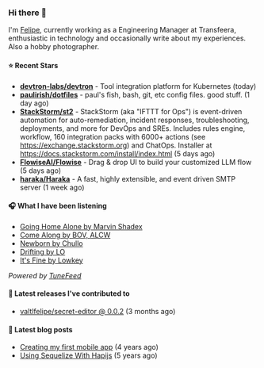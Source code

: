 ### Hi there 👋

I'm [Felipe](https://felipevm.com), currently working as a Engineering Manager at Transfeera, enthusiastic in technology and occasionally write about my experiences. Also a hobby photographer.

#### ⭐ Recent Stars
- **[devtron-labs/devtron](https://github.com/devtron-labs/devtron)** - Tool integration platform for Kubernetes (today)
- **[paulirish/dotfiles](https://github.com/paulirish/dotfiles)** - paul&#39;s fish, bash, git, etc config files. good stuff.  (1 day ago)
- **[StackStorm/st2](https://github.com/StackStorm/st2)** - StackStorm (aka &#34;IFTTT for Ops&#34;) is event-driven automation for auto-remediation, incident responses, troubleshooting, deployments, and more for DevOps and SREs. Includes rules engine, workflow, 160 integration packs with 6000&#43; actions (see https://exchange.stackstorm.org) and ChatOps. Installer at https://docs.stackstorm.com/install/index.html (5 days ago)
- **[FlowiseAI/Flowise](https://github.com/FlowiseAI/Flowise)** - Drag &amp; drop UI to build your customized LLM flow (5 days ago)
- **[haraka/Haraka](https://github.com/haraka/Haraka)** - A fast, highly extensible, and event driven SMTP server (1 week ago)

#### 🎧 What I have been listening
- [Going Home Alone by Marvin Shadex](https://open.spotify.com/track/7HehjIk9R8k2RTZZnMw1dW)
- [Come Along by BOV, ALCW](https://open.spotify.com/track/6Bcg4SvjoCJNRfLeoYlxvH)
- [Newborn by Chullo](https://open.spotify.com/track/04hmXwewK60i2TYy9wJAej)
- [Drifting by LO](https://open.spotify.com/track/5oa7uhpUq50IkuvQGM9Mks)
- [It&#39;s Fine by Lowkey](https://open.spotify.com/track/4eqaX64vFBrKaK1lKsoNpR)

_Powered by [TuneFeed](https://tunefeed.app?ref=valtlfelipe-gh-profile)_ 

#### 🚀 Latest releases I've contributed to


- [valtlfelipe/secret-editor @ 0.0.2](https://github.com/valtlfelipe/secret-editor/releases/tag/0.0.2) (3 months ago)

#### 📄 Latest blog posts
- [Creating my first mobile app](https://felipevm.com/posts/creating-my-first-mobile-app/) (4 years ago)
- [Using Sequelize With Hapijs](https://felipevm.com/posts/using-sequelize-with-hapijs/) (5 years ago)
